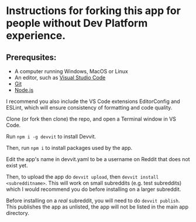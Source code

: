# Instructions for forking this app for people without Dev Platform experience.

## Prerequsites:

* A computer running Windows, MacOS or Linux
* An editor, such as [Visual Studio Code](https://code.visualstudio.com/download)
* [Git](https://git-scm.com/downloads)
* [Node.js](https://nodejs.org/)

I recommend you also include the VS Code extensions EditorConfig and ESLint, which will ensure consistency of formatting and code quality.

Clone (or fork then clone) the repo, and open a Terminal window in VS Code.

Run `npm i -g devvit` to install Devvit.

Then, run `npm i` to install packages used by the app.

Edit the app's name in devvit.yaml to be a username on Reddit that does not exist yet.

Then, to upload the app do `devvit upload`, then `devvit install <subredditname>`. This will work on small subreddits (e.g. test subreddits) which I would recommend you do before installing on a larger subreddit.

Before installing on a *real* subreddit, you will need to do `devvit publish`. This publishes the app as unlisted, the app will not be listed in the main app directory.
